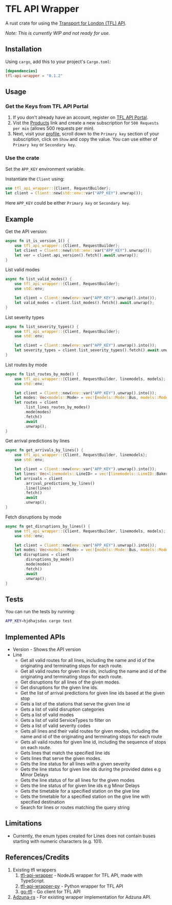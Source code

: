 # TFL API Wrapper

A rust crate for using the [Transport for London (TFL) API](https://api.tfl.gov.uk).

*Note: This is currently WIP and not ready for use.*

## Installation

Using `cargo`, add this to your project's `Cargo.toml`:
```toml
[dependencies]
tfl-api-wrapper = "0.1.2"
```

## Usage

### Get the Keys from TFL API Portal
1. If you don't already have an account, register on [TFL API Portal](https://api-portal.tfl.gov.uk/).
2. Vist the [Products](https://api-portal.tfl.gov.uk/products) link and create a new subscription for `500 Requests per min` (allows 500 requests per min).
3. Next, visit your [profile](https://api-portal.tfl.gov.uk/profile), scroll down to the `Primary key` section of your subscription, click on `Show` and copy the value. You can use either of `Primary key` or `Secondary key`.

### Use the crate

Set the `APP_KEY` environment variable.

Instantiate the `Client` using:

```rust
use tfl_api_wrapper::{Client, RequestBuilder};
let client = Client::new(std::env::var("APP_KEY").unwrap());
```
Here `APP_KEY` could be either `Primary key` or `Secondary key`.

## Example

Get the API version:
```rust
async fn it_is_version_1() {
    use tfl_api_wrapper::{Client, RequestBuilder};
    let client = Client::new(std::env::var("APP_KEY").unwrap());
    let ver = client.api_version().fetch().await.unwrap();
}
```

List valid modes
```rust
async fn list_valid_modes() {
    use tfl_api_wrapper::{Client, RequestBuilder};
    use std::env;

    let client = Client::new(env::var("APP_KEY").unwrap().into());
    let valid_modes = client.list_modes().fetch().await.unwrap();
}
```

List severity types
```rust
async fn list_severity_types() {
    use tfl_api_wrapper::{Client, RequestBuilder};
    use std::env;

    let client = Client::new(env::var("APP_KEY").unwrap().into());
    let severity_types = client.list_severity_types().fetch().await.unwrap();
}
```

List routes by mode
```rust
async fn list_routes_by_mode() {
    use tfl_api_wrapper::{Client, RequestBuilder, linemodels, models};
    use std::env;

    let client = Client::new(env::var("APP_KEY").unwrap().into());
    let modes: Vec<models::Mode> = vec![models::Mode::Bus, models::Mode::Tube];
    let routes = client
        .list_lines_routes_by_modes()
        .mode(modes)
        .fetch()
        .await
        .unwrap();
}
```

Get arrival predictions by lines
```rust
async fn get_arrivals_by_lines() {
    use tfl_api_wrapper::{Client, RequestBuilder, linemodels};
    use std::env;

    let client = Client::new(env::var("APP_KEY").unwrap().into());
    let lines: Vec<linemodels::LineID> = vec![linemodels::LineID::Bakerloo, linemodels::LineID::Jubilee];
    let arrivals = client
        .arrival_predictions_by_lines()
        .line(lines)
        .fetch()
        .await
        .unwrap();
}
```

Fetch disruptions by mode
```rust
async fn get_disruptions_by_lines() {
    use tfl_api_wrapper::{Client, RequestBuilder, linemodels, models};
    use std::env;

    let client = Client::new(env::var("APP_KEY").unwrap().into());
    let modes: Vec<models::Mode> = vec![models::Mode::Bus, models::Mode::Tube];
    let disruptions = client
        .disruptions_by_mode()
        .mode(modes)
        .fetch()
        .await
        .unwrap();
}
```

## Tests
You can run the tests by running:
```sh
APP_KEY=hjdhajsdas cargo test
```

## Implemented APIs
- Version - Shows the API version
- Line
    - Get all valid routes for all lines, including the name and id of the originating and terminating stops for each route.
    - Get all valid routes for given line ids, including the name and id of the originating and terminating stops for each route.
    - Get disruptions for all lines of the given modes.
    - Get disruptions for the given line ids.
    - Get the list of arrival predictions for given line ids based at the given stop
    - Gets a list of the stations that serve the given line id
    - Gets a list of valid disruption categories
    - Gets a list of valid modes
    - Gets a list of valid ServiceTypes to filter on
    - Gets a list of valid severity codes
    - Gets all lines and their valid routes for given modes, including the name and id of the originating and terminating stops for each route
    - Gets all valid routes for given line id, including the sequence of stops on each route.
    - Gets lines that match the specified line ids
    - Gets lines that serve the given modes.
    - Gets the line status for all lines with a given severity
    - Gets the line status for given line ids during the provided dates e.g Minor Delays
    - Gets the line status of for all lines for the given modes
    - Gets the line status of for given line ids e.g Minor Delays
    - Gets the timetable for a specified station on the give line
    - Gets the timetable for a specified station on the give line with specified destination
    - Search for lines or routes matching the query string

## Limitations
- Currently, the enum types created for Lines does not contain buses starting with numeric characters (e.g. 101).

## References/Credits
1. Existing tfl wrappers
   1. [tfl-api-wrapper](https://github.com/ZackaryH8/tfl-api-wrapper) - NodeJS wrapper for TFL API, made with TypeScript.
   2. [tfl-api-wrapper-py](https://github.com/ZackaryH8/tfl-api-wrapper-py) - Python wrapper for TFL API
   3. [go-tfl](https://github.com/ZackaryH8/go-tfl) - Go client for TFL API
2. [Adzuna-rs](https://github.com/kamui-fin/adzuna-rs) - For existing wrapper implementation for Adzuna API.